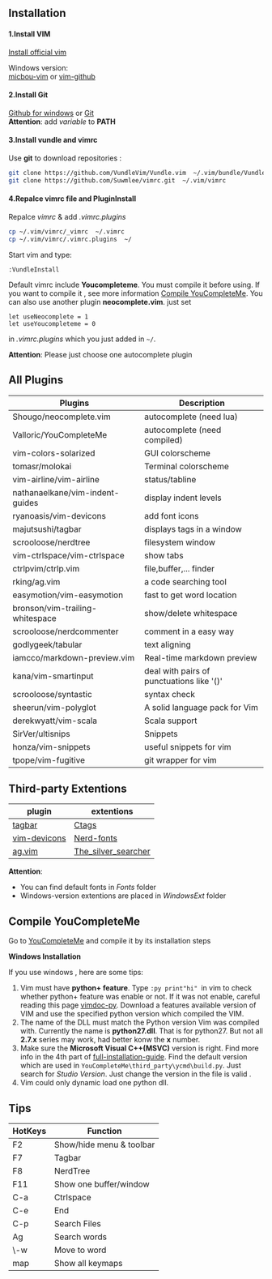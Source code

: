 Installation
----
#### 1.Install VIM
[Install official vim][0]<br />

Windows version:<br />
[micbou-vim][12]  or  [vim-github][13]

#### 2.Install Git
[Github for windows][1] or [Git][2]<br />
__Attention__: add _variable_ to __PATH__

#### 3.Install vundle and vimrc
Use __git__ to download repositories :
```sh
git clone https://github.com/VundleVim/Vundle.vim  ~/.vim/bundle/Vundle.vim
git clone https://github.com/Suwmlee/vimrc.git  ~/.vim/vimrc
```
#### 4.Repalce vimrc file and PluginInstall
Repalce _vimrc_ & add _.vimrc.plugins_
```sh
cp ~/.vim/vimrc/_vimrc  ~/.vimrc
cp ~/.vim/vimrc/.vimrc.plugins  ~/
```
Start vim and type:
```vim
:VundleInstall
```
Default vimrc include __Youcompleteme__. You must compile it before using.
If you want to compile it , see more information [Compile YouCompleteMe](#compileycm).
You can also use another plugin __neocomplete.vim__. just set
```vim
let useNeocomplete = 1
let useYoucompleteme = 0
```
in _.vimrc.plugins_ which you just added in `~/`.

__Attention__: Please just choose one autocomplete plugin

All Plugins
----
| Plugins                         | Description                               |
| ----                            | ----                                      |
| Shougo/neocomplete.vim          | autocomplete (need lua)                   |
| Valloric/YouCompleteMe          | autocomplete (need compiled)              |
| vim-colors-solarized            | GUI colorscheme                           |
| tomasr/molokai                  | Terminal colorscheme                      |
| vim-airline/vim-airline         | status/tabline                            |
| nathanaelkane/vim-indent-guides | display indent levels                     |
| ryanoasis/vim-devicons          | add font icons                            |
| majutsushi/tagbar               | displays tags in a window                 |
| scrooloose/nerdtree             | filesystem window                         |
| vim-ctrlspace/vim-ctrlspace     | show tabs                                 |
| ctrlpvim/ctrlp.vim              | file,buffer,... finder                    |
| rking/ag.vim                    | a code searching tool                     |
| easymotion/vim-easymotion       | fast to get word location                 |
| bronson/vim-trailing-whitespace | show/delete whitespace                    |
| scrooloose/nerdcommenter        | comment in a easy way                     |
| godlygeek/tabular               | text aligning                             |
| iamcco/markdown-preview.vim     | Real-time markdown preview                |
| kana/vim-smartinput             | deal with pairs of punctuations like '()' |
| scrooloose/syntastic            | syntax check                              |
| sheerun/vim-polyglot            | A solid language pack for Vim             |
| derekwyatt/vim-scala            | Scala support                             |
| SirVer/ultisnips                | Snippets                                  |
| honza/vim-snippets              | useful snippets for vim                   |
| tpope/vim-fugitive              | git wrapper for vim                       |

Third-party Extentions
----
| plugin            | extentions               |
| ----              | ----                     |
| [tagbar][11]      | [Ctags][3]               |
| [vim-devicons][9] | [Nerd-fonts][8]          |
| [ag.vim][10]      | [The_silver_searcher][7] |
__Attention__:
* You can find default fonts in _Fonts_ folder
* Windows-version extentions are placed in _WindowsExt_ folder

<a name="compileycm"></a>
## Compile YouCompleteMe

Go to [YouCompleteMe][4] and compile it by its installation steps

__Windows Installation__

If you use windows , here are some tips:

1. Vim must have __python+ feature__. Type `:py print"hi" `in vim to check whether
python+ feature was enable or not. If it was not enable, careful reading this
page [vimdoc-py][5]. Download a features available version of VIM and use the
specified python version which compiled the VIM.
2. The name of the DLL must match the Python version Vim was compiled with.
Currently the name is __python27.dll__. That is for python27. But not all __2.7.x__
series may work, had better konw the __x__ number.
3. Make sure the __Microsoft Visual C++(MSVC)__ version is right. Find more info
in the 4th part of [full-installation-guide][6]. Find the default version which
are used in `YouCompleteMe\third_party\ycmd\build.py`. Just search for
_Studio Version_. Just change the version in the file is valid .
4. Vim could only dynamic load one python dll.

## Tips

| HotKeys | Function                 |
| ----    | ----                     |
| F2      | Show/hide menu & toolbar |
| F7      | Tagbar                   |
| F8      | NerdTree                 |
| F11     | Show one buffer/window   |
| C-a     | Ctrlspace                |
| C-e     | End                      |
| C-p     | Search Files             |
| Ag      | Search words             |
| \\-w    | Move to word             |
| map     | Show all keymaps         |

[0]: http://www.vim.org/download.php
[1]: https://windows.github.com/
[2]: http://git-scm.com/downloads
[3]: http://ctags.sourceforge.net/
[4]: https://github.com/Valloric/YouCompleteMe
[5]: http://vimdoc.sourceforge.net/htmldoc/if_pyth.html#python-dynamic
[6]: https://github.com/Valloric/YouCompleteMe#full-installation-guide
[7]: https://github.com/ggreer/the_silver_searcher
[8]: https://github.com/ryanoasis/nerd-fonts
[9]: https://github.com/ryanoasis/vim-devicons
[10]: https://github.com/rking/ag.vim
[11]: https://github.com/majutsushi/tagbar
[12]: https://github.com/micbou/vim
[13]: https://github.com/vim/vim-win32-installer
